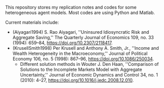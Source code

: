 This repository stores my replication notes and codes for some heterogeneous agent models. Most codes are using Python and Matlab.

Current materials include:
- (Aiyagari1994) S. Rao Aiyagari, ''Uninsured Idiosyncratic Risk and Aggregate Saving,'' The Quarterly Journal of Economics 109, no. 33 (1994): 659–84, https://doi.org/10.2307/2118417.
- (KrusellSmith1998) Per Krusell and Anthony A. Smith, Jr., ''Income and Wealth Heterogeneity in the Macroeconomy,'' Journal of Political Economy 106, no. 5 (1998): 867–96, https://doi.org/10.1086/250034.
  - Different solution methods in Wouter J. Den Haan, ''Comparison of Solutions to the Incomplete Markets Model with Aggregate Uncertainty,'' Journal of Economic Dynamics and Control 34, no. 1 (2010): 4–27, https://doi.org/10.1016/j.jedc.2008.12.010.
